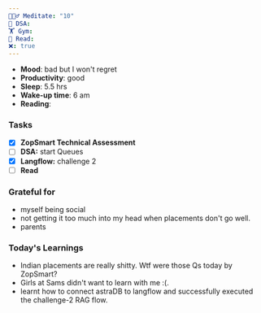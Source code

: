 ```yaml
---
🧘🏻‍♂️ Meditate: "10"
🤖 DSA: 
🏋 Gym: 
📖 Read: 
❌: true
---
```

- **Mood**: bad but I won't regret
- **Productivity**: good
- **Sleep**: 5.5 hrs
- **Wake-up time**: 6 am
- **Reading**: 

### Tasks
- [x] **ZopSmart Technical Assessment**
- [ ] **DSA:** start Queues
- [x] **Langflow:** challenge 2
- [ ] **Read**

### Grateful for
- myself being social
- not getting it too much into my head when placements don't go well.
- parents

### Today's Learnings
- Indian placements are really shitty. Wtf were those Qs today by ZopSmart?
- Girls at Sams didn't want to learn with me :(.
- learnt how to connect astraDB to langflow and successfully executed the challenge-2 RAG flow.
